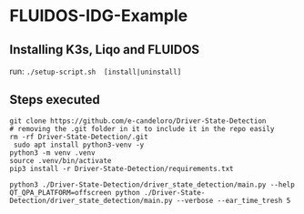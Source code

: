 # FLUIDOS-IDG-Example


## Installing K3s, Liqo and FLUIDOS
run: `./setup-script.sh  [install|uninstall]`

## Steps executed
```
git clone https://github.com/e-candeloro/Driver-State-Detection
# removing the .git folder in it to include it in the repo easily
rm -rf Driver-State-Detection/.git
 sudo apt install python3-venv -y
python3 -m venv .venv
source .venv/bin/activate
pip3 install -r Driver-State-Detection/requirements.txt

python3 ./Driver-State-Detection/driver_state_detection/main.py --help
QT_QPA_PLATFORM=offscreen python ./Driver-State-Detection/driver_state_detection/main.py --verbose --ear_time_tresh 5
```
